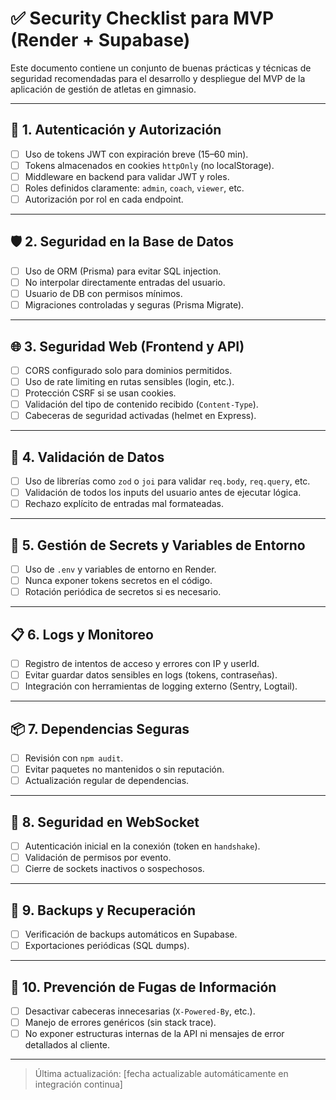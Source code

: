 # ✅ Security Checklist para MVP (Render + Supabase)

Este documento contiene un conjunto de buenas prácticas y técnicas de seguridad recomendadas para el desarrollo y despliegue del MVP de la aplicación de gestión de atletas en gimnasio.

---

## 🔐 1. Autenticación y Autorización

* [ ] Uso de tokens JWT con expiración breve (15–60 min).
* [ ] Tokens almacenados en cookies `httpOnly` (no localStorage).
* [ ] Middleware en backend para validar JWT y roles.
* [ ] Roles definidos claramente: `admin`, `coach`, `viewer`, etc.
* [ ] Autorización por rol en cada endpoint.

---

## 🛡️ 2. Seguridad en la Base de Datos

* [ ] Uso de ORM (Prisma) para evitar SQL injection.
* [ ] No interpolar directamente entradas del usuario.
* [ ] Usuario de DB con permisos mínimos.
* [ ] Migraciones controladas y seguras (Prisma Migrate).

---

## 🌐 3. Seguridad Web (Frontend y API)

* [ ] CORS configurado solo para dominios permitidos.
* [ ] Uso de rate limiting en rutas sensibles (login, etc.).
* [ ] Protección CSRF si se usan cookies.
* [ ] Validación del tipo de contenido recibido (`Content-Type`).
* [ ] Cabeceras de seguridad activadas (helmet en Express).

---

## 🧾 4. Validación de Datos

* [ ] Uso de librerías como `zod` o `joi` para validar `req.body`, `req.query`, etc.
* [ ] Validación de todos los inputs del usuario antes de ejecutar lógica.
* [ ] Rechazo explícito de entradas mal formateadas.

---

## 🔐 5. Gestión de Secrets y Variables de Entorno

* [ ] Uso de `.env` y variables de entorno en Render.
* [ ] Nunca exponer tokens secretos en el código.
* [ ] Rotación periódica de secretos si es necesario.

---

## 📋 6. Logs y Monitoreo

* [ ] Registro de intentos de acceso y errores con IP y userId.
* [ ] Evitar guardar datos sensibles en logs (tokens, contraseñas).
* [ ] Integración con herramientas de logging externo (Sentry, Logtail).

---

## 📦 7. Dependencias Seguras

* [ ] Revisión con `npm audit`.
* [ ] Evitar paquetes no mantenidos o sin reputación.
* [ ] Actualización regular de dependencias.

---

## 🔌 8. Seguridad en WebSocket

* [ ] Autenticación inicial en la conexión (token en `handshake`).
* [ ] Validación de permisos por evento.
* [ ] Cierre de sockets inactivos o sospechosos.

---

## 💾 9. Backups y Recuperación

* [ ] Verificación de backups automáticos en Supabase.
* [ ] Exportaciones periódicas (SQL dumps).

---

## 🚫 10. Prevención de Fugas de Información

* [ ] Desactivar cabeceras innecesarias (`X-Powered-By`, etc.).
* [ ] Manejo de errores genéricos (sin stack trace).
* [ ] No exponer estructuras internas de la API ni mensajes de error detallados al cliente.

---

> Última actualización: \[fecha actualizable automáticamente en integración continua]
